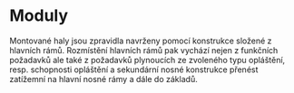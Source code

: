 
# Moduly

Montované haly jsou zpravidla navrženy pomocí konstrukce složené z hlavních rámů. Rozmístění hlavních rámů pak vychází nejen z funkčních požadavků ale také z požadavků plynoucích ze zvoleného typu opláštění, resp. schopnosti opláštění a sekundární nosné konstrukce přenést zatížemní na hlavní nosné rámy a dále do základů. 
